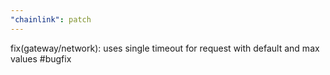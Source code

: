 ```yaml
---
"chainlink": patch
---
```


fix(gateway/network): uses single timeout for request with default and max values #bugfix
